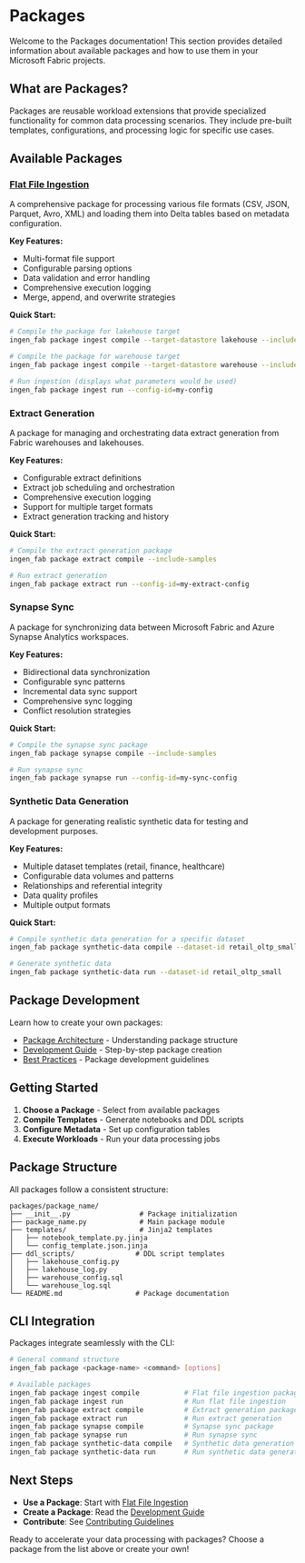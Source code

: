 # Packages

Welcome to the Packages documentation! This section provides detailed information about available packages and how to use them in your Microsoft Fabric projects.

## What are Packages?

Packages are reusable workload extensions that provide specialized functionality for common data processing scenarios. They include pre-built templates, configurations, and processing logic for specific use cases.

## Available Packages

### [Flat File Ingestion](flat_file_ingestion.md)

A comprehensive package for processing various file formats (CSV, JSON, Parquet, Avro, XML) and loading them into Delta tables based on metadata configuration.

**Key Features:**
- Multi-format file support
- Configurable parsing options
- Data validation and error handling
- Comprehensive execution logging
- Merge, append, and overwrite strategies

**Quick Start:**
```bash
# Compile the package for lakehouse target
ingen_fab package ingest compile --target-datastore lakehouse --include-samples

# Compile the package for warehouse target  
ingen_fab package ingest compile --target-datastore warehouse --include-samples

# Run ingestion (displays what parameters would be used)
ingen_fab package ingest run --config-id=my-config
```

### Extract Generation

A package for managing and orchestrating data extract generation from Fabric warehouses and lakehouses.

**Key Features:**
- Configurable extract definitions
- Extract job scheduling and orchestration
- Comprehensive execution logging
- Support for multiple target formats
- Extract generation tracking and history

**Quick Start:**
```bash
# Compile the extract generation package
ingen_fab package extract compile --include-samples

# Run extract generation
ingen_fab package extract run --config-id=my-extract-config
```

### Synapse Sync

A package for synchronizing data between Microsoft Fabric and Azure Synapse Analytics workspaces.

**Key Features:**
- Bidirectional data synchronization
- Configurable sync patterns
- Incremental data sync support
- Comprehensive sync logging
- Conflict resolution strategies

**Quick Start:**
```bash
# Compile the synapse sync package
ingen_fab package synapse compile --include-samples

# Run synapse sync
ingen_fab package synapse run --config-id=my-sync-config
```

### Synthetic Data Generation

A package for generating realistic synthetic data for testing and development purposes.

**Key Features:**
- Multiple dataset templates (retail, finance, healthcare)
- Configurable data volumes and patterns
- Relationships and referential integrity
- Data quality profiles
- Multiple output formats

**Quick Start:**
```bash
# Compile synthetic data generation for a specific dataset
ingen_fab package synthetic-data compile --dataset-id retail_oltp_small --size small

# Generate synthetic data
ingen_fab package synthetic-data run --dataset-id retail_oltp_small
```

## Package Development

Learn how to create your own packages:

- [Package Architecture](../developer_guide/packages.md) - Understanding package structure
- [Development Guide](../developer_guide/packages.md#creating-a-new-package) - Step-by-step package creation
- [Best Practices](../developer_guide/packages.md#best-practices) - Package development guidelines

## Getting Started

1. **Choose a Package** - Select from available packages
2. **Compile Templates** - Generate notebooks and DDL scripts
3. **Configure Metadata** - Set up configuration tables
4. **Execute Workloads** - Run your data processing jobs

## Package Structure

All packages follow a consistent structure:

```
packages/package_name/
├── __init__.py                 # Package initialization
├── package_name.py             # Main package module
├── templates/                  # Jinja2 templates
│   ├── notebook_template.py.jinja
│   └── config_template.json.jinja
├── ddl_scripts/               # DDL script templates
│   ├── lakehouse_config.py
│   ├── lakehouse_log.py
│   ├── warehouse_config.sql
│   └── warehouse_log.sql
└── README.md                  # Package documentation
```

## CLI Integration

Packages integrate seamlessly with the CLI:

```bash
# General command structure
ingen_fab package <package-name> <command> [options]

# Available packages
ingen_fab package ingest compile           # Flat file ingestion package
ingen_fab package ingest run               # Run flat file ingestion
ingen_fab package extract compile          # Extract generation package
ingen_fab package extract run              # Run extract generation
ingen_fab package synapse compile          # Synapse sync package  
ingen_fab package synapse run              # Run synapse sync
ingen_fab package synthetic-data compile   # Synthetic data generation package
ingen_fab package synthetic-data run       # Run synthetic data generation
```

## Next Steps

- **Use a Package**: Start with [Flat File Ingestion](flat_file_ingestion.md)
- **Create a Package**: Read the [Development Guide](../developer_guide/packages.md)
- **Contribute**: See [Contributing Guidelines](../developer_guide/index.md#contributing)

Ready to accelerate your data processing with packages? Choose a package from the list above or create your own!